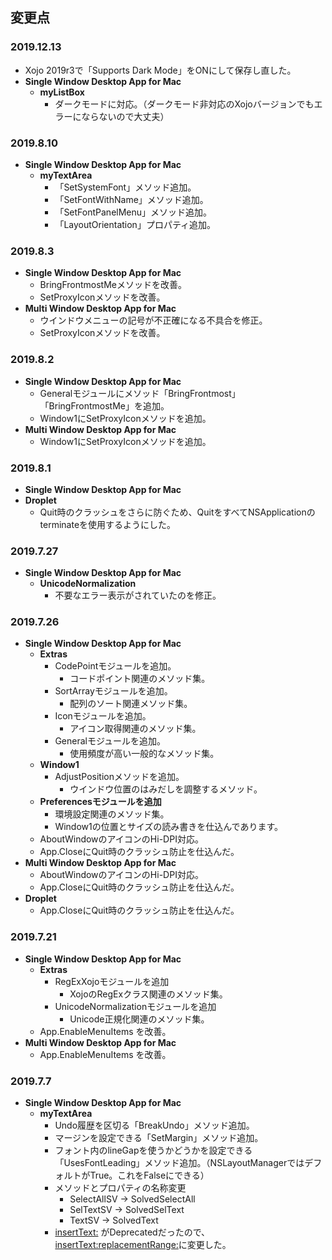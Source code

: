 ## 変更点

### 2019.12.13
* Xojo 2019r3で「Supports Dark Mode」をONにして保存し直した。
* **Single Window Desktop App for Mac**
    * **myListBox**
        * ダークモードに対応。（ダークモード非対応のXojoバージョンでもエラーにならないので大丈夫）
### 2019.8.10
* **Single Window Desktop App for Mac**
    * **myTextArea**
        * 「SetSystemFont」メソッド追加。
        * 「SetFontWithName」メソッド追加。
        * 「SetFontPanelMenu」メソッド追加。
        * 「LayoutOrientation」プロパティ追加。
### 2019.8.3
* **Single Window Desktop App for Mac**
    * BringFrontmostMeメソッドを改善。
    * SetProxyIconメソッドを改善。
* **Multi Window Desktop App for Mac**
    * ウインドウメニューの記号が不正確になる不具合を修正。
    * SetProxyIconメソッドを改善。

### 2019.8.2
* **Single Window Desktop App for Mac**
    * Generalモジュールにメソッド「BringFrontmost」「BringFrontmostMe」を追加。
    * Window1にSetProxyIconメソッドを追加。
* **Multi Window Desktop App for Mac**
    * Window1にSetProxyIconメソッドを追加。

### 2019.8.1
* **Single Window Desktop App for Mac**
* **Droplet**
    * Quit時のクラッシュをさらに防ぐため、QuitをすべてNSApplicationのterminateを使用するようにした。

### 2019.7.27
* **Single Window Desktop App for Mac**
    * **UnicodeNormalization**
        * 不要なエラー表示がされていたのを修正。

### 2019.7.26
* **Single Window Desktop App for Mac**
    * **Extras**
        * CodePointモジュールを追加。
            * コードポイント関連のメソッド集。
        * SortArrayモジュールを追加。
            * 配列のソート関連メソッド集。
        * Iconモジュールを追加。
            * アイコン取得関連のメソッド集。
        * Generalモジュールを追加。
            * 使用頻度が高い一般的なメソッド集。
    * **Window1**
        * AdjustPositionメソッドを追加。
            * ウインドウ位置のはみだしを調整するメソッド。
    * **Preferencesモジュールを追加**
        * 環境設定関連のメソッド集。
        * Window1の位置とサイズの読み書きを仕込んであります。
    * AboutWindowのアイコンのHi-DPI対応。
    * App.CloseにQuit時のクラッシュ防止を仕込んだ。
* **Multi Window Desktop App for Mac**
    * AboutWindowのアイコンのHi-DPI対応。
    * App.CloseにQuit時のクラッシュ防止を仕込んだ。
* **Droplet**
    * App.CloseにQuit時のクラッシュ防止を仕込んだ。

### 2019.7.21
* **Single Window Desktop App for Mac**
    * **Extras**
        * RegExXojoモジュールを追加
            * XojoのRegExクラス関連のメソッド集。
        * UnicodeNormalizationモジュールを追加
            * Unicode正規化関連のメソッド集。
    * App.EnableMenuItems を改善。
* **Multi Window Desktop App for Mac**
    * App.EnableMenuItems を改善。

### 2019.7.7
* **Single Window Desktop App for Mac**
    * **myTextArea**
        * Undo履歴を区切る「BreakUndo」メソッド追加。
        * マージンを設定できる「SetMargin」メソッド追加。
        * フォント内のlineGapを使うかどうかを設定できる「UsesFontLeading」メソッド追加。（NSLayoutManagerではデフォルトがTrue。これをFalseにできる）
        * メソッドとプロパティの名称変更
            * SelectAllSV → SolvedSelectAll
            * SelTextSV → SolvedSelText
            * TextSV → SolvedText
        * [insertText:](https://developer.apple.com/documentation/appkit/nstextview/1449174-inserttext?language=objc) がDeprecatedだったので、[insertText:replacementRange:](https://developer.apple.com/documentation/appkit/nstextinputclient/1438258-inserttext?language=objc)に変更した。